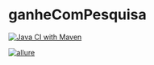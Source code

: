# ganheComPesquisa

[![Java CI with Maven](https://github.com/JeanHeberth/ganheComPesquisa/actions/workflows/maven.yml/badge.svg)](https://github.com/JeanHeberth/ganheComPesquisa/actions/workflows/maven.yml)

[![allure](https://github.com/JeanHeberth/ganheComPesquisa/actions/workflows/allure.yml/badge.svg)](https://github.com/JeanHeberth/ganheComPesquisa/actions/workflows/allure.yml)
